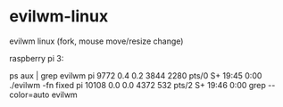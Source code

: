 # evilwm-linux
evilwm linux (fork, mouse move/resize change)


raspberry pi 3: 

ps aux | grep evilwm
pi        9772  0.4  0.2   3844  2280 pts/0    S+   19:45   0:00 ./evilwm -fn fixed
pi       10108  0.0  0.0   4372   532 pts/2    S+   19:46   0:00 grep --color=auto evilwm


